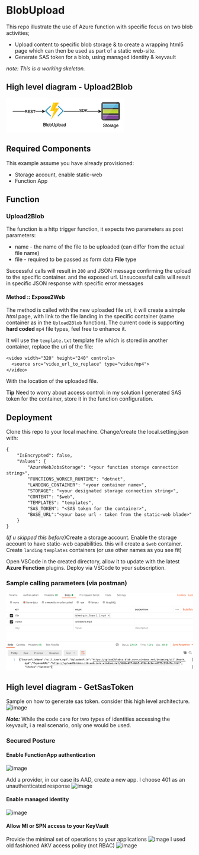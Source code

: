 # BlobUpload
This repo illustrate the use of Azure function with specific focus on two blob activities;  
- Upload content to specific blob storage & to create a wrapping html5 page which can then be used as part of a static web-site.
- Generate SAS token for a blob, using managed identity & keyvault

_note: This is a working skeleton._

## High level diagram - Upload2Blob
![diagram](pics/blobupload.png)

## Required Components
This example assume you have already provisioned:
- Storage account, enable static-web
- Function App

## Function

### Upload2Blob
The function is a http trigger function, it expects two parameters as post parameters:
- name - the name of the file to be uploaded (can differ from the actual file name)
- file - required to be passed as form data __File__ type

Successful calls will result in `200` and JSON message confirming the upload to the specific container. and the exposed url.
Unsuccessful calls will result in specific JSON response with specific error messages

#### Method :: Expose2Web
The method is called with the new uploaded file uri, it will create a simple _html_ page, with link to the file landing in the specific container (same container as in the `Upload2Blob` function).
The current code is supporting __hard coded__ `mp4` file types, feel free to enhance it.

It will use the `template.txt` template file which is stored in another container, replace the uri of the file:
```
<video width="320" height="240" controls>
  <source src="video_url_to_replace" type="video/mp4">
</video>
```
With the location of the uploaded file. 

**Tip** Need to worry about access control: in my solution I generated SAS token for the container, store it in the function configuration.


## Deployment

Clone this repo to your local machine. 
Change/create the local.setting.json with:

```
{
    "IsEncrypted": false,
    "Values": {
        "AzureWebJobsStorage": "<your function storage connection string>",
        "FUNCTIONS_WORKER_RUNTIME": "dotnet",
        "LANDING_CONTAINER": "<your container name>",
        "STORAGE": "<your designated storage connection string>",
        "CONTENT": "$web",
        "TEMPLATES": "templates",
        "SAS_TOKEN": "<SAS token for the container>",
        "BASE_URL":"<your base url - taken from the static-web blade>"    
    }
}

```
(_if u skipped this before_)Create a storage account. Enable the storage account to have static-web capabilities. this will create a `$web` container.
Create `landing` `templates` containers (or use other names as you see fit)


Open VSCode in the created directory, allow it to update with the latest __Azure Function__ plugins.
Deploy via VSCode to your subscription.

### Sample calling parameters (via postman)


![postman](pics/postman.png)


## High level diagram - GetSasToken
Sample on how to generate sas token. consider this high level architecture. 
![image](https://user-images.githubusercontent.com/37622785/125249306-c387eb00-e2fd-11eb-94c9-b4c17fdaaba4.png)

___Note:___ While the code care for two types of identities accessing the keyvault, i a real scenario, only one would be used.


### Secured Posture

#### Enable FunctionApp authentication
![image](https://user-images.githubusercontent.com/37622785/125288225-8c79ff80-e326-11eb-9375-2d8aca706429.png)

Add a provider, in our case its AAD, create a new app. I choose 401 as an unauthenticated response
![image](https://user-images.githubusercontent.com/37622785/125288304-a7e50a80-e326-11eb-8871-747695ebb532.png)

#### Enable managed identity
![image](https://user-images.githubusercontent.com/37622785/125288003-4f157200-e326-11eb-9897-5ffc4e3efbc2.png)

#### Allow MI or SPN access to your KeyVault
Provide the minimal set of operations to your applications
![image](https://user-images.githubusercontent.com/37622785/125288668-132edc80-e327-11eb-8ee1-e821cf848dc7.png)
I used old fashioned AKV access policy (not RBAC)
![image](https://user-images.githubusercontent.com/37622785/125288754-29d53380-e327-11eb-96bc-9eca8abee18e.png)


